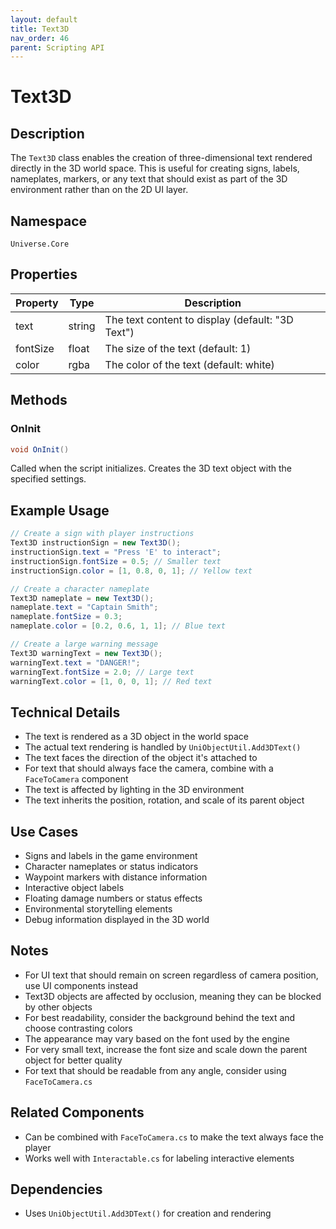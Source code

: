 ```yaml
---
layout: default
title: Text3D
nav_order: 46
parent: Scripting API
---
```

# Text3D

## Description
The `Text3D` class enables the creation of three-dimensional text rendered directly in the 3D world space. This is useful for creating signs, labels, nameplates, markers, or any text that should exist as part of the 3D environment rather than on the 2D UI layer.

## Namespace
`Universe.Core`

## Properties
| Property | Type   | Description                                      |
|----------|--------|--------------------------------------------------|
| text     | string | The text content to display (default: "3D Text") |
| fontSize | float  | The size of the text (default: 1)                |
| color    | rgba   | The color of the text (default: white)           |

## Methods

### OnInit
```csharp
void OnInit()
```
Called when the script initializes. Creates the 3D text object with the specified settings.

## Example Usage
```csharp
// Create a sign with player instructions
Text3D instructionSign = new Text3D();
instructionSign.text = "Press 'E' to interact";
instructionSign.fontSize = 0.5; // Smaller text
instructionSign.color = [1, 0.8, 0, 1]; // Yellow text

// Create a character nameplate
Text3D nameplate = new Text3D();
nameplate.text = "Captain Smith";
nameplate.fontSize = 0.3;
nameplate.color = [0.2, 0.6, 1, 1]; // Blue text

// Create a large warning message
Text3D warningText = new Text3D();
warningText.text = "DANGER!";
warningText.fontSize = 2.0; // Large text
warningText.color = [1, 0, 0, 1]; // Red text
```

## Technical Details
- The text is rendered as a 3D object in the world space
- The actual text rendering is handled by `UniObjectUtil.Add3DText()`
- The text faces the direction of the object it's attached to
- For text that should always face the camera, combine with a `FaceToCamera` component
- The text is affected by lighting in the 3D environment
- The text inherits the position, rotation, and scale of its parent object

## Use Cases
- Signs and labels in the game environment
- Character nameplates or status indicators
- Waypoint markers with distance information
- Interactive object labels
- Floating damage numbers or status effects
- Environmental storytelling elements
- Debug information displayed in the 3D world

## Notes
- For UI text that should remain on screen regardless of camera position, use UI components instead
- Text3D objects are affected by occlusion, meaning they can be blocked by other objects
- For best readability, consider the background behind the text and choose contrasting colors
- The appearance may vary based on the font used by the engine
- For very small text, increase the font size and scale down the parent object for better quality
- For text that should be readable from any angle, consider using `FaceToCamera.cs`

## Related Components
- Can be combined with `FaceToCamera.cs` to make the text always face the player
- Works well with `Interactable.cs` for labeling interactive elements

## Dependencies
- Uses `UniObjectUtil.Add3DText()` for creation and rendering
